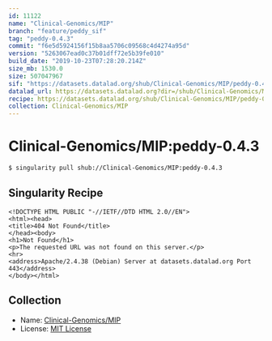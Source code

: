 ```yaml
---
id: 11122
name: "Clinical-Genomics/MIP"
branch: "feature/peddy_sif"
tag: "peddy-0.4.3"
commit: "f6e5d5924156f15b8aa5706c09568c4d4274a95d"
version: "5263067ead0c37b01dff72e5b39fe010"
build_date: "2019-10-23T07:28:20.214Z"
size_mb: 1530.0
size: 507047967
sif: "https://datasets.datalad.org/shub/Clinical-Genomics/MIP/peddy-0.4.3/2019-10-23-f6e5d592-5263067e/5263067ead0c37b01dff72e5b39fe010.sif"
datalad_url: https://datasets.datalad.org?dir=/shub/Clinical-Genomics/MIP/peddy-0.4.3/2019-10-23-f6e5d592-5263067e/
recipe: https://datasets.datalad.org/shub/Clinical-Genomics/MIP/peddy-0.4.3/2019-10-23-f6e5d592-5263067e/Singularity
collection: Clinical-Genomics/MIP
---
```


# Clinical-Genomics/MIP:peddy-0.4.3

```bash
$ singularity pull shub://Clinical-Genomics/MIP:peddy-0.4.3
```

## Singularity Recipe

```singularity
<!DOCTYPE HTML PUBLIC "-//IETF//DTD HTML 2.0//EN">
<html><head>
<title>404 Not Found</title>
</head><body>
<h1>Not Found</h1>
<p>The requested URL was not found on this server.</p>
<hr>
<address>Apache/2.4.38 (Debian) Server at datasets.datalad.org Port 443</address>
</body></html>
```

## Collection

 - Name: [Clinical-Genomics/MIP](https://github.com/Clinical-Genomics/MIP)
 - License: [MIT License](https://api.github.com/licenses/mit)

